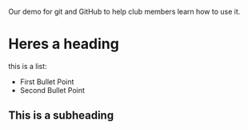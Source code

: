Our demo for git and GitHub to help club members learn how to use it.

# Heres a heading

this is a list:
- First Bullet Point
- Second Bullet Point

## This is a subheading

